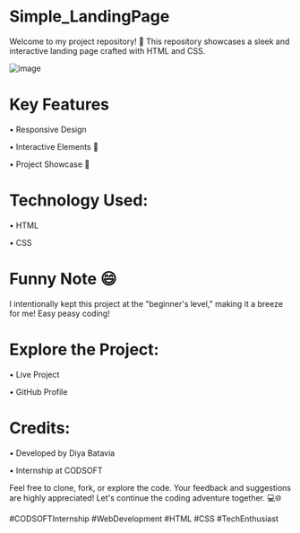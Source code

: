 # Simple_LandingPage

Welcome to my project repository! 🚀 This repository showcases a sleek and interactive landing page crafted with HTML and CSS.

![image](https://github.com/user-attachments/assets/47ec7c04-a23b-4db8-8d9d-6ade0d644b6d)

# Key Features

• Responsive Design

• Interactive Elements 🎨

• Project Showcase 🚀

# Technology Used:

• HTML

• CSS

# Funny Note 😄

I intentionally kept this project at the "beginner's level," making it a breeze for me! Easy peasy coding!

# Explore the Project:

• Live Project

• GitHub Profile

# Credits:

• Developed by Diya Batavia

• Internship at CODSOFT

Feel free to clone, fork, or explore the code. Your feedback and suggestions are highly appreciated! Let's continue the coding adventure together. 💻🌐

#CODSOFTInternship #WebDevelopment #HTML #CSS #TechEnthusiast
